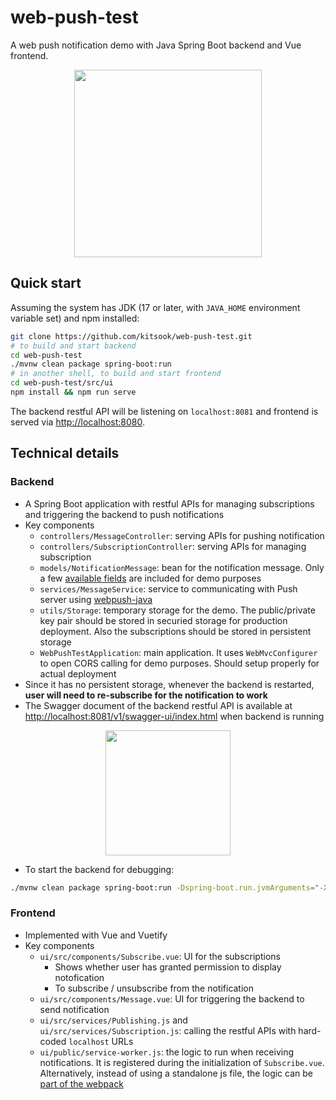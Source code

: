 # web-push-test
A web push notification demo with Java Spring Boot backend and Vue frontend.

<p align="center">
  <img src="https://github.com/kitsook/web-push-test/assets/13360325/722a1fa5-ced1-4e0e-a9e2-095ffcfbafdb" height="300">
</p>

## Quick start
Assuming the system has JDK (17 or later, with `JAVA_HOME` environment variable set) and npm installed:

```bash
git clone https://github.com/kitsook/web-push-test.git
# to build and start backend
cd web-push-test
./mvnw clean package spring-boot:run
# in another shell, to build and start frontend
cd web-push-test/src/ui
npm install && npm run serve
```
The backend restful API will be listening on `localhost:8081` and frontend is served via [http://localhost:8080](http://localhost.8080).

## Technical details

### Backend
- A Spring Boot application with restful APIs for managing subscriptions and triggering the backend to push notifications
- Key components
  - `controllers/MessageController`: serving APIs for pushing notification
  - `controllers/SubscriptionController`: serving APIs for managing subscription
  - `models/NotificationMessage`: bean for the notification message. Only a few [available fields](https://developer.mozilla.org/en-US/docs/Web/API/ServiceWorkerRegistration/showNotification) are included for demo purposes
  - `services/MessageService`: service to communicating with Push server using [webpush-java](https://github.com/web-push-libs/webpush-java)
  - `utils/Storage`: temporary storage for the demo. The public/private key pair should be stored in securied storage for production deployment. Also the subscriptions should be stored in persistent storage
  - `WebPushTestApplication`: main application. It uses `WebMvcConfigurer` to open CORS calling for demo purposes. Should setup properly for actual deployment
- Since it has no persistent storage, whenever the backend is restarted, **user will need to re-subscribe for the notification to work**
- The Swagger document of the backend restful API is available at [http://localhost:8081/v1/swagger-ui/index.html](http://localhost:8081/v1/swagger-ui/index.html) when backend is running

<p align="center">
<img src="https://github.com/kitsook/web-push-test/assets/13360325/b478aaec-7be4-491a-b3f8-44f8ed8dfab9" height="200">
</p>

- To start the backend for debugging:
```bash
./mvnw clean package spring-boot:run -Dspring-boot.run.jvmArguments="-Xdebug -Xrunjdwp:transport=dt_socket,server=y,suspend=n,address=5005"
```

### Frontend
- Implemented with Vue and Vuetify
- Key components
  - `ui/src/components/Subscribe.vue`: UI for the subscriptions
    - Shows whether user has granted permission to display notofication
    - To subscribe / unsubscribe from the notification
  - `ui/src/components/Message.vue`: UI for triggering the backend to send notification
  - `ui/src/services/Publishing.js` and `ui/src/services/Subscription.js`: calling the restful APIs with hard-coded `localhost` URLs
  - `ui/public/service-worker.js`: the logic to run when receiving notifications. It is registered during the initialization of `Subscribe.vue`. Alternatively, instead of using a standalone js file, the logic can be [part of the webpack](https://github.com/web-push-libs/webpush-java/wiki/Usage-Example#webpack)
